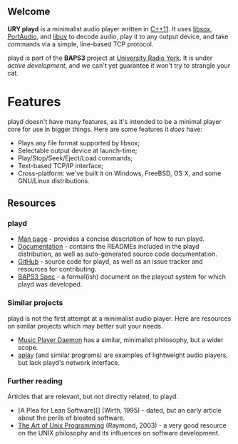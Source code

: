 ## Welcome

**URY playd** is a minimalist audio player written in [C++11].  It
uses [libsox], [PortAudio], and [libuv] to decode audio, play it
to any output device, and take commands via a simple, line-based
TCP protocol.

playd is part of the <strong>BAPS3</strong> project at [University
Radio York].  It is under _active development_, and we can't yet
guarantee it won't try to strangle your cat.

# Features

playd doesn't have many features, as it's intended to be a minimal
player core for use in bigger things.  Here are some features it
_does_ have:

  - Plays any file format supported by libsox;
  - Selectable output device at launch-time;
  - Play/Stop/Seek/Eject/Load commands;
  - Text-based TCP/IP interface;
  - Cross-platform: we've built it on Windows, FreeBSD, OS X, and
    some GNU/Linux distributions.

## Resources

### playd

  - [Man page] -
    provides a concise description of how to run playd.
  - [Documentation] -
    contains the READMEs included in the playd distribution, as
    well as auto-generated source code documentation.
  - [GitHub] -
    source code for playd, as well as an issue tracker and resources
    for contributing.
  - [BAPS3 Spec] -
    a formal(ish) document on the playout system for which playd
    was developed.



### Similar projects

playd is not the first attempt at a minimalist audio player.  Here
are resources on similar projects which may better suit your needs.

  - [Music Player Daemon]
    has a similar, minimalist philosophy, but a wider scope.
  - [aplay][] (and similar programs)
    are examples of lightweight audio players, but lack playd's
    network interface.

### Further reading

Articles that are relevant, but not directly related, to playd.

  - [A Plea for Lean Software][] (Wirth, 1995) -
    dated, but an early article about the perils of bloated software.
  - [The Art of Unix Programming][] (Raymond, 2003) -
    a very good resource on the UNIX philosophy and its influences on
    software development.

[C++11]:                       https://isocpp.org/
[libsox]:                      http://sox.sourceforge.net/libsox.html
[PortAudio]:                   http://www.portaudio.com/
[libuv]:                       https://github.com/libuv/libuv
[University Radio York]:       http://ury.org.uk
[Man page]:                    https://universityradioyork.github.io/ury-playd/man.html
[Documentation]:               https://universityradioyork.github.io/ury-playd/doxygen
[GitHub]:                      https://github.com/UniversityRadioYork/ury-playd
[BAPS3 Spec]:                  https://github.com/UniversityRadioYork/baps3-spec
[Music Player Daemon]:         http://www.musicpd.org
[aplay]:                       http://linux.die.net/man/1/aplay
[The Art of Unix Programming]: http://www.catb.org/esr/writings/taoup/
